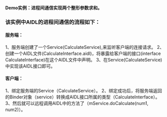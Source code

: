 
#### Demo实例：进程间通信实现两个整形参数求和。

### 该实例中AIDL的进程间通信的流程如下：
#### 服务端：
1、服务端创建了一个Service(CalculateService),来监听客户端的连接请求。
2、创建一个AIDL文件(CalculateInterface.aidl)，将暴露给客户端的接口(interface CalculateInterface)在这个AIDL文件中声明。
3、在Service(CalculateService)中实现该AIDL接口即可。

#### 客户端：
1、绑定服务端的Service（CalculateService）。
2、绑定成功后，将服务端返回的Binder对象（service）转换成AIDL接口所属的类型（CalculateInterface）。
3、然后就可以远程调用AIDL中的方法了（mService.doCalculate(num1, num2)）。